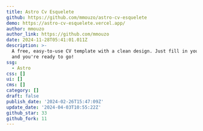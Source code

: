 ```yaml
---
title: Astro Cv Esquelete
github: https://github.com/mmouzo/astro-cv-esquelete
demo: https://astro-cv-esquelete.vercel.app/
author: mmouzo
author_link: https://github.com/mmouzo
date: 2024-11-28T05:41:01.011Z
description: >-
  A free, easy-to-use CV template with a clean design. Just fill in your details
  and you're ready to go!
ssg:
  - Astro
css: []
ui: []
cms: []
category: []
draft: false
publish_date: '2024-02-26T15:47:09Z'
update_date: '2024-04-03T10:55:22Z'
github_star: 33
github_fork: 11
---
```

